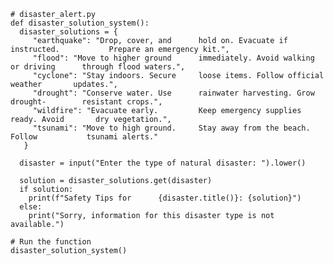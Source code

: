     # disaster_alert.py
    def disaster_solution_system():
      disaster_solutions = {
         "earthquake": "Drop, cover, and      hold on. Evacuate if instructed.           Prepare an emergency kit.",
         "flood": "Move to higher ground      immediately. Avoid walking or driving      through flood waters.",
         "cyclone": "Stay indoors. Secure     loose items. Follow official weather       updates.",
         "drought": "Conserve water. Use      rainwater harvesting. Grow drought-        resistant crops.",
         "wildfire": "Evacuate early.         Keep emergency supplies ready. Avoid       dry vegetation.",
         "tsunami": "Move to high ground.     Stay away from the beach. Follow           tsunami alerts."
       }

      disaster = input("Enter the type of natural disaster: ").lower()

      solution = disaster_solutions.get(disaster)              
      if solution:
        print(f"Safety Tips for      {disaster.title()}: {solution}")
      else:
        print("Sorry, information for this disaster type is not available.")

    # Run the function 
    disaster_solution_system()

